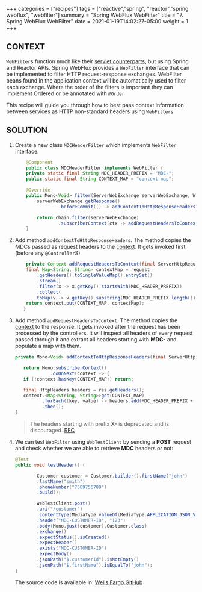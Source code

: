 +++
categories = ["recipes"]
tags = ["reactive","spring", "reactor","spring webflux", "webfilter"]
summary = "Spring WebFlux WebFilter"
title = "7. Spring WebFlux WebFilter"
date = 2021-01-19T14:02:27-05:00
weight = 1
+++

## CONTEXT

`WebFilter`s function much like their [servlet counterparts](https://www.oracle.com/java/technologies/filters.html), but using Spring
and Reactor APIs. Spring WebFlux provides a `WebFilter` interface that can be implemented to filter HTTP request-response exchanges. WebFilter beans found in the application context will be automatically used to filter each exchange.
Where the order of the filters is important they can implement Ordered or be annotated with `@Order`

This recipe will guide you through how to best pass context information between services as HTTP non-standard headers using `WebFilters`

## SOLUTION


1. Create a new class `MDCHeaderFilter` which implements `WebFilter` interface.

    ```java
        @Component
        public class MDCHeaderFilter implements WebFilter {
        private static final String MDC_HEADER_PREFIX = "MDC-";
        public static final String CONTEXT_MAP = "context-map";
    
        @Override
        public Mono<Void> filter(ServerWebExchange serverWebExchange, WebFilterChain chain) {
            serverWebExchange.getResponse()
                    .beforeCommit(() -> addContextToHttpResponseHeaders(serverWebExchange.getResponse()));
    
            return chain.filter(serverWebExchange)
                    .subscriberContext(ctx -> addRequestHeadersToContext(serverWebExchange.getRequest(), ctx));
        }
    ```
1. Add method `addContextToHttpResponseHeaders`. The method copies the MDCs passed as request headers to the [context](https://projectreactor.io/docs/core/release/reference/#context).
   It gets invoked first (before any `@Controller`S)

    ```java
        private Context addRequestHeadersToContext(final ServerHttpRequest request, final Context context) {
        final Map<String, String> contextMap = request
            .getHeaders().toSingleValueMap().entrySet()
            .stream()
            .filter(x -> x.getKey().startsWith(MDC_HEADER_PREFIX))
            .collect(
            toMap(v -> v.getKey().substring(MDC_HEADER_PREFIX.length()), Map.Entry::getValue));
        return context.put(CONTEXT_MAP, contextMap);
       }
    ``` 

1. Add method `addRequestHeadersToContext`. The method copies the [context](https://projectreactor.io/docs/core/release/reference/#context) to the response. It 
   gets invoked after the request has been processed by the controllers. It will inspect all headers of every request passed through it and 
   extract all headers starting with **MDC-** and populate a map with them. 
     
    ```java
    private Mono<Void> addContextToHttpResponseHeaders(final ServerHttpResponse res) {
    
       return Mono.subscriberContext()
                 .doOnNext(context -> {
       if (!context.hasKey(CONTEXT_MAP)) return;
    
       final HttpHeaders headers = res.getHeaders();
       context.<Map<String, String>>get(CONTEXT_MAP)
              .forEach((key, value) -> headers.add(MDC_HEADER_PREFIX + key, value));})
              .then();
    } 
    ``` 

    >  The headers starting with prefix **X-** is deprecated and is discouraged. [RFC](https://tools.ietf.org/html/rfc6648)
    
1. We can test `WebFilter` using `WebTestClient` by sending a **POST** request and check whether we are able to retrieve
   **MDC** headers or not:
   
    ```java
    @Test
    public void testHeader() {
    
            Customer customer = Customer.builder().firstName("john")
            .lastName("smith")
            .phoneNumber("7589756789")
            .build();
    
            webTestClient.post()
            .uri("/customer")
            .contentType(MediaType.valueOf(MediaType.APPLICATION_JSON_VALUE))
            .header("MDC-CUSTOMER-ID", "123")
            .body(Mono.just(customer),Customer.class)
            .exchange()
            .expectStatus().isCreated()
            .expectHeader()
            .exists("MDC-CUSTOMER-ID")
            .expectBody()
            .jsonPath("$.customerId").isNotEmpty()
            .jsonPath("$.firstName").isEqualTo("john");
    }       
    ```
   The source code is available in: [Wells Fargo GitHub](https://)    
